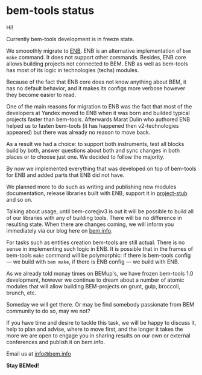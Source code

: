 # bem-tools status

Hi!

Currently bem-tools development is in freeze state.

We smooothly migrate to [ENB](https://en.bem.info/toolbox/enb/). ENB is an alternative implementation of `bem make` command. It does not support other commands. Besides, ENB core allows building projects not connected to BEM. ENB as well as bem-tools has most of its logic in technologies (techs) modules.

Because of the fact that ENB core does not know anything about BEM, it has no default behavior, and it makes its configs more verbose however they become easier to read.

One of the main reasons for migration to ENB was the fact that most of the developers at Yandex moved to ENB when it was born and builded typical projects faster than bem-tools. Afterwards Marat Dulin who authored ENB helped us to fasten bem-tools (it has happened then v2-technologies appeared) but there was already no reason to move back.

As a result we had a choice: to support both instruments, test all blocks build by both, answer questions about both and sync changes in both places or to choose just one. We decided to follow the majority.

By now we implemented everything that was developed on top of bem-tools for ENB and added parts that ENB did not have.

We planned more to do such as writing and publishing new modules documentation, release libraries built with ENB, support it in [project-stub](https://en.bem.info/tutorials/project-stub/) and so on.

Talking about usage, until bem-core@v3 is out it will be possible to build all of our libraries with any of building tools. There will be no difference in resulting state. When there are changes coming, we will inform you immediately via our blog here on [bem.info](https://en.bem.info/blog).

For tasks such as entities creation bem-tools are still actual. There is no sense in implementing such logic in ENB. It is possible that in the frames of bem-tools `make` command will be polymorphic: if there is bem-tools config — we build with `bem make`, if there is ENB config — we build with ENB.

As we already told monay times on BEMup's, we have frozen bem-tools 1.0 development, however we continue to dream about a number of atomic modules that will allow building BEM-projects on grunt, gulp, broccoli, brunch, etc.

Someday we will get there. Or may be find somebody passionate from BEM community to do so, may we not?

If you have time and desire to tackle this task, we will be happy to discuss it, help to plan and advise, where to move first, and the longer it takes the more we are open to engage you in sharing results on our own or external conferences and publish it on bem.info.

Email us at [info@bem.info](mailto:info@bem.info)

**Stay BEMed!**
